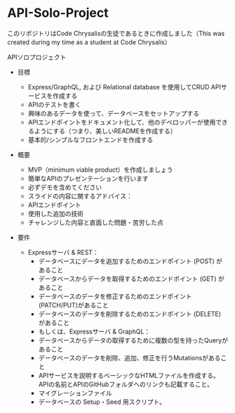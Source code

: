 # API-Solo-Project
このリポジトリはCode Chrysalisの生徒であるときに作成しました（This was created during my time as a student at Code Chrysalis）

APIソロプロジェクト

- 目標

  - Express/GraphQL, および Relational database を使用してCRUD APIサービスを作成する
  - APIのテストを書く
  - 興味のあるデータを使って、データベースをセットアップする
  - APIエンドポイントをドキュメント化して、他のデベロッパーが使用できるようにする（つまり、美しいREADMEを作成する）
  - 基本的/シンプルなフロントエンドを作成する

- 概要

  - MVP（minimum viable product）を作成しましょう
  - 簡単なAPIのプレゼンテーションを行います
  - 必ずデモを含めてください
  - スライドの内容に関するアドバイス：
  - APIエンドポイント
  - 使用した追加の技術
  - チャレンジした内容と直面した問題・苦労した点

- 要件

  - Expressサーバ & REST：
    - データベースにデータを追加するためのエンドポイント (POST) があること
    - データベースからデータを取得するためのエンドポイント (GET) があること
    - データベースのデータを修正するためのエンドポイント(PATCH/PUT)があること
    - データベースのデータを削除するためのエンドポイント (DELETE) があること
    - もしくは、Expressサーバ & GraphQL：
    - データベースからデータの取得するために複数の型を持ったQueryがあること
    - データベースのデータを削除、追加、修正を行うMutationsがあること
    - APIサービスを説明するベーシックなHTMLファイルを作成する。APIの名前とAPIのGitHubフォルダへのリンクも記載すること。
    - マイグレーションファイル
    - データベースの Setup・Seed 用スクリプト。